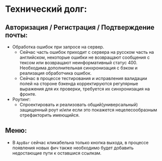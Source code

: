# Технический долг:

## Авторизация / Регистрация / Подтверждение почты:

- Обработка ошибок при запросе на сервер.
  - Сейчас часть ошибок приходит с сервера на русском часть на английском, некоторые ошибки не возвращают сообщения с тексом или возвращают неинформативный статус 400. Необходима дополнительная синхронизация с бэком и реализация обработчика ошибок.
  - Сейчас в процессе тестирования и исправления валидации полей на стороне бэкенда корректируются регулярные выражения для их проверки, требуется их синхронизация на фронте.
- Роутинг:
  - Спроектировать и реализовать общий(универсальный) защищенный роут и/или если это покажется нецелесообразным отрефакторить имеющийся.

## Меню:

- В `AppBar` сейчас кликабельна только кнопка выхода, в процессе появления новых фич также необходимо будет добавить недостающие пути к оставшися ссылкам.
